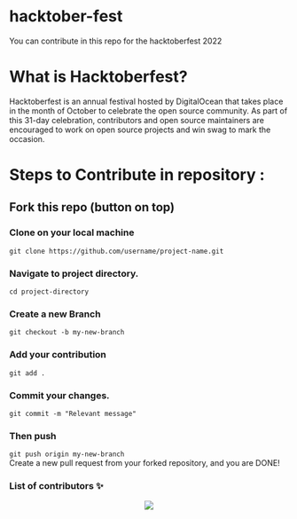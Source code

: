 # hacktober-fest
You can contribute in this repo for the hacktoberfest 2022

# What is Hacktoberfest?
Hacktoberfest is an annual festival hosted by DigitalOcean that takes place in the month of October to celebrate the open source community. As part of this 31-day celebration, contributors and open source maintainers are encouraged to work on open source projects and win swag to mark the occasion.

# Steps to Contribute in repository :

## Fork this repo (button on top)

### Clone on your local machine<br>
`git clone https://github.com/username/project-name.git`

### Navigate to project directory.
`cd project-directory`

### Create a new Branch
`git checkout -b my-new-branch`

### Add your contribution
`git add .`

### Commit your changes.
`git commit -m "Relevant message"`

### Then push
`git push origin my-new-branch`<br>
Create a new pull request from your forked repository, and you are DONE!

### List of contributors :sparkles:
<p align="center"><a href="https://github.com/Onitsiky/hacktober-fest/graphs/contributors">
  <img src="https://contributors-img.web.app/image?repo=Onitsiky/hacktober-fest" />
</a></p>